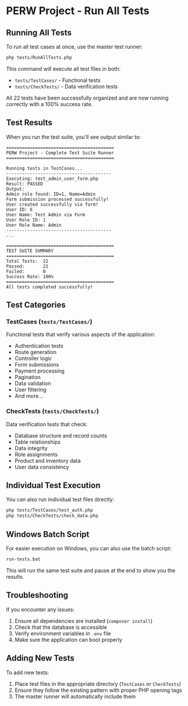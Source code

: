 # PERW Project - Run All Tests

## Running All Tests

To run all test cases at once, use the master test runner:

```bash
php tests/RunAllTests.php
```

This command will execute all test files in both:
- `tests/TestCases/` - Functional tests
- `tests/CheckTests/` - Data verification tests

All 22 tests have been successfully organized and are now running correctly with a 100% success rate.

## Test Results

When you run the test suite, you'll see output similar to:

```
=========================================
PERW Project - Complete Test Suite Runner
=========================================

Running tests in TestCases...
----------------------------------------
Executing: test_admin_user_form.php
Result: PASSED
Output:
Admin role found: ID=1, Name=Admin
Form submission processed successfully!
User created successfully via form!
User ID: 6
User Name: Test Admin via Form
User Role ID: 1
User Role Name: Admin
----------------------------------------
...

=========================================
TEST SUITE SUMMARY
=========================================
Total Tests:  22
Passed:       22
Failed:       0
Success Rate: 100%
=========================================
All tests completed successfully!
```

## Test Categories

### TestCases (`tests/TestCases/`)
Functional tests that verify various aspects of the application:
- Authentication tests
- Route generation
- Controller logic
- Form submissions
- Payment processing
- Pagination
- Data validation
- User filtering
- And more...

### CheckTests (`tests/CheckTests/`)
Data verification tests that check:
- Database structure and record counts
- Table relationships
- Data integrity
- Role assignments
- Product and inventory data
- User data consistency

## Individual Test Execution

You can also run individual test files directly:

```bash
php tests/TestCases/test_auth.php
php tests/CheckTests/check_data.php
```

## Windows Batch Script

For easier execution on Windows, you can also use the batch script:

```bash
run-tests.bat
```

This will run the same test suite and pause at the end to show you the results.

## Troubleshooting

If you encounter any issues:
1. Ensure all dependencies are installed (`composer install`)
2. Check that the database is accessible
3. Verify environment variables in `.env` file
4. Make sure the application can boot properly

## Adding New Tests

To add new tests:
1. Place test files in the appropriate directory (`TestCases` or `CheckTests`)
2. Ensure they follow the existing pattern with proper PHP opening tags
3. The master runner will automatically include them
